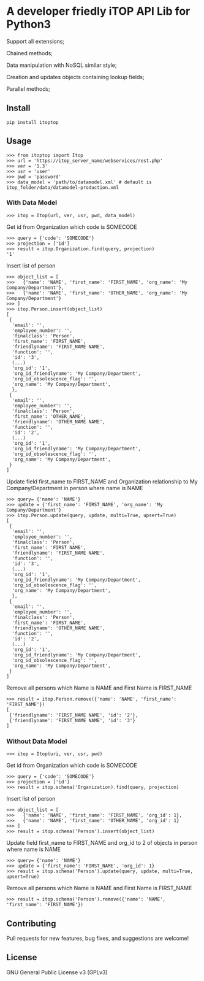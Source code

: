 # A developer friedly iTOP API Lib for Python3

Support all extensions;

Chained methods;

Data manipulation with NoSQL similar style;

Creation and updates objects containing lookup fields;

Parallel methods;

## Install
    pip install itoptop

## Usage
    >>> from itoptop import Itop
    >>> url = 'https://itop_server_name/webservices/rest.php'
    >>> ver = '1.3'
    >>> usr = 'user'
    >>> pwd = 'password'
    >>> data_model = 'path/to/datamodel.xml' # default is itop_folder/data/datamodel-production.xml

### With Data Model
    >>> itop = Itop(url, ver, usr, pwd, data_model)
Get id from Organization which code is SOMECODE

    >>> query = {'code': 'SOMECODE'}
    >>> projection = ['id']
    >>> result = itop.Organization.find(query, projection)
    '1'

Insert list of person

    >>> object_list = [
    >>>   {'name': 'NAME', 'first_name': 'FIRST_NAME', 'org_name': 'My Company/Department'},
    >>>   {'name': 'NAME', 'first_name': 'OTHER_NAME', 'org_name': 'My Company/Department'}
    >>> ]
    >>> itop.Person.insert(object_list)
    [
     {
      'email': '',
      'employee_number': '',
      'finalclass': 'Person',
      'first_name': 'FIRST_NAME',
      'friendlyname': 'FIRST_NAME NAME',
      'function': '',
      'id': '3',
      (...)
      'org_id': '1',
      'org_id_friendlyname': 'My Company/Department',
      'org_id_obsolescence_flag': '',
      'org_name': 'My Company/Department',
      },
     {
      'email': '',
      'employee_number': '',
      'finalclass': 'Person',
      'first_name': 'OTHER_NAME',
      'friendlyname': 'OTHER_NAME NAME',
      'function': '',
      'id': '2',
      (...)
      'org_id': '1',
      'org_id_friendlyname': 'My Company/Department',
      'org_id_obsolescence_flag': '',
      'org_name': 'My Company/Department',
     }
    ]

Update field first_name to FIRST_NAME and Organization relationship to My Company/Department in person where name is NAME

    >>> query= {'name': 'NAME'}
    >>> update = {'first_name': 'FIRST_NAME', 'org_name': 'My Company/Department'}
    >>> itop.Person.update(query, update, multi=True, upsert=True)
    [
     {
      'email': '',
      'employee_number': '',
      'finalclass': 'Person',
      'first_name': 'FIRST_NAME',
      'friendlyname': 'FIRST_NAME NAME',
      'function': '',
      'id': '3',
      (...)
      'org_id': '1',
      'org_id_friendlyname': 'My Company/Department',
      'org_id_obsolescence_flag': '',
      'org_name': 'My Company/Department',
      },
     {
      'email': '',
      'employee_number': '',
      'finalclass': 'Person',
      'first_name': 'FIRST_NAME',
      'friendlyname': 'OTHER_NAME NAME',
      'function': '',
      'id': '2',
      (...)
      'org_id': '1',
      'org_id_friendlyname': 'My Company/Department',
      'org_id_obsolescence_flag': '',
      'org_name': 'My Company/Department',
     }
    ]


Remove all persons which Name is NAME and First Name is FIRST_NAME

    >>> result = itop.Person.remove({'name': 'NAME', 'first_name': 'FIRST_NAME'})
    [
     {'friendlyname': 'FIRST_NAME NAME', 'id': '2'},
     {'friendlyname': 'FIRST_NAME NAME', 'id': '3'}
    ]

### Without Data Model
    >>> itop = Itop(uri, ver, usr, pwd)
Get id from Organization which code is SOMECODE

    >>> query = {'code': 'SOMECODE'}
    >>> projection = ['id']
    >>> result = itop.schema('Organization).find(query, projection)

Insert list of person

    >>> object_list = [
    >>>   {'name': 'NAME', 'first_name': 'FIRST_NAME', 'org_id': 1},
    >>>   {'name': 'NAME', 'first_name': 'OTHER_NAME', 'org_id': 1}
    >>> ]
    >>> result = itop.schema('Person').insert(object_list)

Update field first_name to FIRST_NAME and org_id to 2 of objects in person where name is NAME

    >>> query= {'name': 'NAME'}
    >>> update = {'first_name': 'FIRST_NAME', 'org_id': 1}
    >>> result = itop.schema('Person').update(query, update, multi=True, upsert=True)

Remove all persons which Name is NAME and First Name is FIRST_NAME

    >>> result = itop.schema('Person').remove({'name': 'NAME', 'first_name': 'FIRST_NAME'})

## Contributing
Pull requests for new features, bug fixes, and suggestions are welcome!

## License
GNU General Public License v3 (GPLv3)

